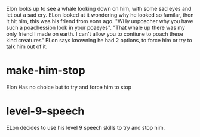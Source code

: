 Elon looks up to see a whale looking down on him, with some sad eyes and let out a sad cry. ELon looked at it wondering why he looked so familar, then it hit him, this was his friend from eons ago. "WHy unpoacher why you have such a poachession look in your poaeyes". "That whale up there was my only friend I made on earth. I can't allow you to contiune to poach these kind creatures" ELon says knowning he had 2 options, to force him or try to talk him out of it.
# make-him-stop
Elon Has no choice but to try and force him to stop

# level-9-speech
ELon decides to use his level 9 speech skills to try and stop him.
